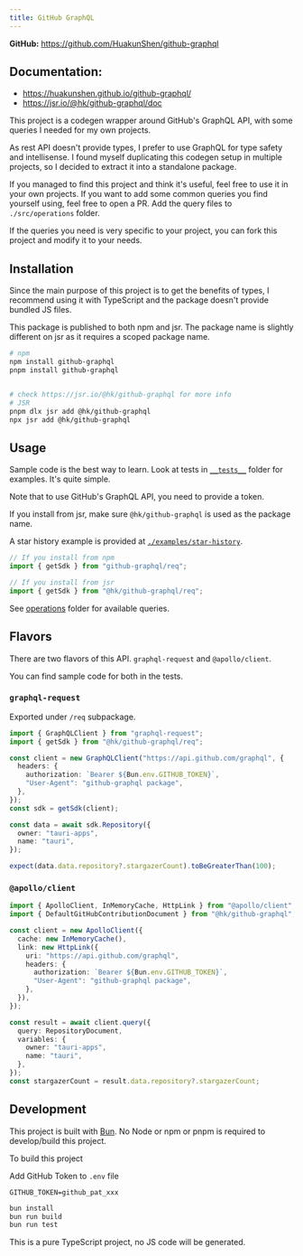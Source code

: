 ```yaml
---
title: GitHub GraphQL
---
```



**GitHub:** https://github.com/HuakunShen/github-graphql

## Documentation:

- https://huakunshen.github.io/github-graphql/
- https://jsr.io/@hk/github-graphql/doc

This project is a codegen wrapper around GitHub's GraphQL API, with some queries I needed for my own projects.

As rest API doesn't provide types, I prefer to use GraphQL for type safety and intellisense.
I found myself duplicating this codegen setup in multiple projects, so I decided to extract it into a standalone package.

If you managed to find this project and think it's useful, feel free to use it in your own projects.
If you want to add some common queries you find yourself using, feel free to open a PR. Add the query files to `./src/operations` folder.

If the queries you need is very specific to your project, you can fork this project and modify it to your needs.

## Installation

Since the main purpose of this project is to get the benefits of types, I recommend using it with TypeScript and the package doesn't provide bundled JS files.

This package is published to both npm and jsr. The package name is slightly different on jsr as it requires a scoped package name.

```bash
# npm
npm install github-graphql
pnpm install github-graphql


# check https://jsr.io/@hk/github-graphql for more info
# JSR
pnpm dlx jsr add @hk/github-graphql
npx jsr add @hk/github-graphql
```

## Usage

Sample code is the best way to learn. Look at tests in [`__tests__`](./__tests__/) folder for examples. It's quite simple.

Note that to use GitHub's GraphQL API, you need to provide a token.

If you install from jsr, make sure `@hk/github-graphql` is used as the package name.

A star history example is provided at [`./examples/star-history`](./examples/star-history/README.md).

```ts
// If you install from npm
import { getSdk } from "github-graphql/req";

// If you install from jsr
import { getSdk } from "@hk/github-graphql/req";
```

See [operations](./src/operations/) folder for available queries.

## Flavors

There are two flavors of this API. `graphql-request` and `@apollo/client`.

You can find sample code for both in the tests.

### `graphql-request`

Exported under `/req` subpackage.

```ts
import { GraphQLClient } from "graphql-request";
import { getSdk } from "@hk/github-graphql/req";

const client = new GraphQLClient("https://api.github.com/graphql", {
  headers: {
    authorization: `Bearer ${Bun.env.GITHUB_TOKEN}`,
    "User-Agent": "github-graphql package",
  },
});
const sdk = getSdk(client);

const data = await sdk.Repository({
  owner: "tauri-apps",
  name: "tauri",
});

expect(data.data.repository?.stargazerCount).toBeGreaterThan(100);
```

### `@apollo/client`

```ts
import { ApolloClient, InMemoryCache, HttpLink } from "@apollo/client";
import { DefaultGitHubContributionDocument } from "@hk/github-graphql";

const client = new ApolloClient({
  cache: new InMemoryCache(),
  link: new HttpLink({
    uri: "https://api.github.com/graphql",
    headers: {
      authorization: `Bearer ${Bun.env.GITHUB_TOKEN}`,
      "User-Agent": "github-graphql package",
    },
  }),
});

const result = await client.query({
  query: RepositoryDocument,
  variables: {
    owner: "tauri-apps",
    name: "tauri",
  },
});
const stargazerCount = result.data.repository?.stargazerCount;
```

## Development

This project is built with [Bun](https://bun.sh).
No Node or npm or pnpm is required to develop/build this project.

To build this project

Add GitHub Token to `.env` file

```
GITHUB_TOKEN=github_pat_xxx
```

```bash
bun install
bun run build
bun run test
```

This is a pure TypeScript project, no JS code will be generated.
